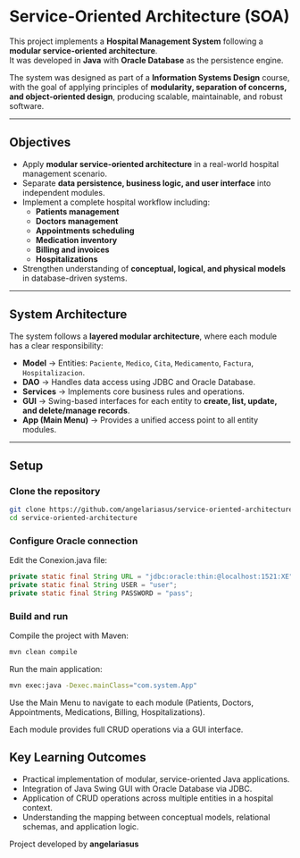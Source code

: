 # Service-Oriented Architecture (SOA) 

This project implements a **Hospital Management System** following a **modular service-oriented architecture**.  
It was developed in **Java** with **Oracle Database** as the persistence engine.

The system was designed as part of a **Information Systems Design** course, with the goal of applying principles of **modularity, separation of concerns, and object-oriented design**, producing scalable, maintainable, and robust software.

---

## Objectives

- Apply **modular service-oriented architecture** in a real-world hospital management scenario.
- Separate **data persistence, business logic, and user interface** into independent modules.
- Implement a complete hospital workflow including:  
  - **Patients management**  
  - **Doctors management**  
  - **Appointments scheduling**  
  - **Medication inventory**  
  - **Billing and invoices**  
  - **Hospitalizations**
- Strengthen understanding of **conceptual, logical, and physical models** in database-driven systems.

---

## System Architecture

The system follows a **layered modular architecture**, where each module has a clear responsibility:

- **Model** → Entities: `Paciente`, `Medico`, `Cita`, `Medicamento`, `Factura`, `Hospitalizacion`.
- **DAO** → Handles data access using JDBC and Oracle Database.
- **Services** → Implements core business rules and operations.
- **GUI** → Swing-based interfaces for each entity to **create, list, update, and delete/manage records**.
- **App (Main Menu)** → Provides a unified access point to all entity modules.

---

## Setup

### Clone the repository

```bash
git clone https://github.com/angelariasus/service-oriented-architecture
cd service-oriented-architecture
```
### Configure Oracle connection
Edit the Conexion.java file:
```java
private static final String URL = "jdbc:oracle:thin:@localhost:1521:XE";
private static final String USER = "user";
private static final String PASSWORD = "pass";
```
### Build and run
Compile the project with Maven:
```bash
mvn clean compile
```
Run the main application:
```bash
mvn exec:java -Dexec.mainClass="com.system.App"
```
Use the Main Menu to navigate to each module (Patients, Doctors, Appointments, Medications, Billing, Hospitalizations).

Each module provides full CRUD operations via a GUI interface.

## Key Learning Outcomes
- Practical implementation of modular, service-oriented Java applications.
- Integration of Java Swing GUI with Oracle Database via JDBC.
- Application of CRUD operations across multiple entities in a hospital context.
- Understanding the mapping between conceptual models, relational schemas, and application logic.

Project developed by **angelariasus**


